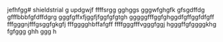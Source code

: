 jefhfgg# shieldstrial
g
updgwjf
ffffsrgg
gghggs
gggwfghgfk
gfsgdffdg
gfffbbbfgfdffdgrg
gggfgffхfjggfjfggfgfgtgh
gggggfffggfghggdfgffggfdfgff
fffgggnjfffgsggfgkgfj
fffgggghbffafgff
ffffgggfffvgggfggj
hgggffgfggggkhg
fgfggg
ghh
ggg
h
